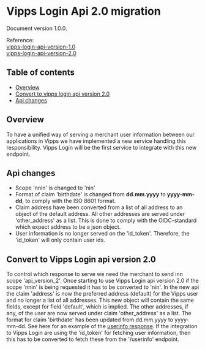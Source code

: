 # Vipps Login Api 2.0 migration

Document version 1.0.0.

Reference:\
[vipps-login-api-version-1.0](../../vipps-login-api)\
[vipps-login-api-version-2.0](vipps-login-api.md)

## Table of contents
* [Overview](#overview)
* [Convert to vipps login api version 2.0](#convert-to-vipps-login-api-version-20)
* [Api changes](#api-changes)

## Overview
To have a unified way of serving a merchant user information between our applications in Vipps we have implemented a new service handling this responsibility.
Vipps Login will be the first service to integrate with this new endpoint.

## Api changes
* Scope 'nnin' is changed to 'nin'
* Format of claim 'birthdate' is changed from **dd.mm.yyyy** to **yyyy-mm-dd**, to comply with the ISO 8601 format.
* Claim address have been converted from a list of all address to an object of the default address. All other addresses are served under 'other_address' as a list. 
This is done to comply with the OIDC-standard which expect address to be a json object.
* User information is no longer served on the 'id_token'. Therefore, the 'id_token' will only contain user ids.

## Convert to Vipps Login api version 2.0
To control which response to serve we need the merchant to send inn scope 'api_version_2'.
Once starting to use Vipps Login api version 2.0 if the scope 'nnin' is being requested it has to be converted to 'nin'.
In the new api the claim 'address' is now the preferred address (default) for the Vipps user and no longer a list of all addresses.
This new object will contain the same fields, except for field 'default', which is implied.
The other addresses, if any, of the user are now served under claim 'other_address' as a list.
The format for claim 'birthdate' has been updated from dd.mm.yyyy to yyyy-mm-dd.
See here for an example of the [userinfo response](https://vippsas.github.io/vipps-login-api/#/public/userinfo).
If the integration to Vipps Login are using the 'id_token' for fetching user information, then this has to be converted to fetch these from the '/userinfo' endpoint.


